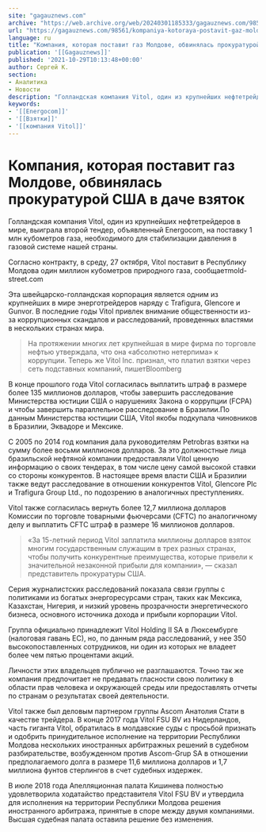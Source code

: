 ```yaml
---
site: "gagauznews.com"
archive: "https://web.archive.org/web/20240301185333/gagauznews.com/98561/kompaniya-kotoraya-postavit-gaz-moldove-obvinyalas-prokuraturoj-ssha-v-dache-vzyatok.html"
url: "https://gagauznews.com/98561/kompaniya-kotoraya-postavit-gaz-moldove-obvinyalas-prokuraturoj-ssha-v-dache-vzyatok.html"
language: ru
title: "Компания, которая поставит газ Молдове, обвинялась прокуратурой США в даче взяток"
publication: '[[Gagauznews]]'
published: '2021-10-29T10:13:48+00:00'
author: Сергей К.
section:
- Аналитика
- Новости
description: "Голландская компания Vitol, один из крупнейших нефтетрейдеров в мире, выиграла второй тендер, объявленный Energocom, на поставку 1 млн кубометров газа, необходимого для стабилизации давления в газовой системе нашей страны. Согласно контракту, в среду, 27 октября, Vitol поставит в Республику Молдова один миллион кубометров природного газа, сообщает mold-street.com Эта швейцарско-голландская корпорация является одним из крупнейших в мире энерготрейдеров наряду с Trafigura, Glencore и Gunvor. В последние годы Vitol привлек внимание общественности из-за коррупционных скандалов и расследований, проведенных властями в нескольких странах мира. На протяжении многих лет крупнейшая в мире фирма по торговле нефтью утверждала, что она «абсолютно нетерпима» к коррупции. Теперь же […]"
keywords:
- '[[Energocom]]'
- '[[Взятки]]'
- '[[компания Vitol]]'
---
```


# Компания, которая поставит газ Молдове, обвинялась прокуратурой США в даче взяток

Голландская компания Vitol, один из крупнейших нефтетрейдеров в мире, выиграла второй тендер, объявленный Energocom, на поставку 1 млн кубометров газа, необходимого для стабилизации давления в газовой системе нашей страны.

Согласно контракту, в среду, 27 октября, Vitol поставит в Республику Молдова один миллион кубометров природного газа, сообщаетmold-street.com

Эта швейцарско-голландская корпорация является одним из крупнейших в мире энерготрейдеров наряду с Trafigura, Glencore и Gunvor. В последние годы Vitol привлек внимание общественности из-за коррупционных скандалов и расследований, проведенных властями в нескольких странах мира.

> На протяжении многих лет крупнейшая в мире фирма по торговле нефтью утверждала, что она «абсолютно нетерпима» к коррупции. Теперь же Vitol Inc. признал, что платил взятки через сеть подставных компаний, пишетBloomberg

В конце прошлого года Vitol согласилась выплатить штраф в размере более 135 миллионов долларов, чтобы завершить расследование Министерства юстиции США о нарушениях Закона о коррупции (FCPA) и чтобы завершить параллельное расследование в Бразилии.По данным Министерства юстиции США, Vitol якобы подкупала чиновников в Бразилии, Эквадоре и Мексике.

С 2005 по 2014 год компания дала руководителям Petrobras взятки на сумму более восьми миллионов долларов. За это должностные лица бразильской нефтяной компании предоставляли Vitol ценную информацию о своих тендерах, в том числе цену самой высокой ставки со стороны конкурентов. В настоящее время власти США и Бразилии также ведут расследование в отношении конкурентов Vitol, Glencore Plc и Trafigura Group Ltd., по подозрению в аналогичных преступлениях.

Vitol также согласилась вернуть более 12,7 миллиона долларов Комиссии по торговле товарными фьючерсами (CFTC) по аналогичному делу и выплатить CFTC штраф в размере 16 миллионов долларов.

> «За 15-летний период Vitol заплатила миллионы долларов взяток многим государственным служащим в трех разных странах, чтобы получить конкурентные преимущества, которые привели к значительной незаконной прибыли для компании», — сказал представитель прокуратуры США.

Серия журналистских расследований показала связи группы с политиками из богатых энергоресурсами стран, таких как Мексика, Казахстан, Нигерия, и низкий уровень прозрачности энергетического бизнеса, основного источника дохода и прибыли корпорации Vitol.

Группа официально принадлежит Vitol Holding II SA в Люксембурге (налоговая гавань ЕС), но, по данным ряда расследований, у нее 350 высокопоставленных сотрудников, ни один из которых не владеет более чем пятью процентами акций.

Личности этих владельцев публично не разглашаются. Точно так же компания предпочитает не предавать гласности свою политику в области прав человека и окружающей среды или предоставлять отчеты по странам о результатах своей деятельности.

Vitol также был деловым партнером группы Ascom Анатолия Стати в качестве трейдера. В конце 2017 года Vitol FSU BV из Нидерландов, часть гиганта Vitol, обратилась в молдавские суды с просьбой признать и одобрить принудительное исполнение на территории Республики Молдова нескольких иностранных арбитражных решений в судебном разбирательстве, возбужденном против Ascom-Grup SA в отношении предполагаемого долга в размере 11,6 миллиона долларов и 1,7 миллиона фунтов стерлингов в счет судебных издержек.

В июле 2018 года Апелляционная палата Кишинева полностью удовлетворила ходатайство представителя Vitol FSU BV и утвердила для исполнения на территории Республики Молдова решения иностранного арбитража, принятые в споре между двумя компаниями. Высшая судебная палата оставила решение без изменения.